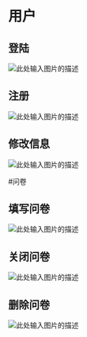 # 用户

## 登陆
![此处输入图片的描述][1]

## 注册

![此处输入图片的描述][2]

## 修改信息
![此处输入图片的描述][3]

#问卷
## 填写问卷
![此处输入图片的描述][4]

## 关闭问卷

![此处输入图片的描述][5]

## 删除问卷
![此处输入图片的描述][6]


  [1]: https://i.loli.net/2019/06/30/5d18c004b530f68546.png
  [2]: https://i.loli.net/2019/06/30/5d18c0664ace960261.png
  [3]: https://i.loli.net/2019/06/30/5d18bfb5a92b679776.png
  [4]: https://i.loli.net/2019/06/30/5d18c128c5d3054272.png
  [5]: https://i.loli.net/2019/06/30/5d18c139397df71594.png
  [6]: https://i.loli.net/2019/06/30/5d18c144687dc43119.png
